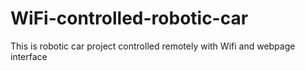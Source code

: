 # WiFi-controlled-robotic-car
This is robotic car project controlled remotely with Wifi and webpage interface 
